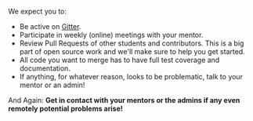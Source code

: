 We expect you to:

* Be active on [Gitter](https://gitter.im/lambda_iith/LambdaSoC).
* Participate in weekly (online) meetings with your mentor.
* Review Pull Requests of other students and contributors. This is a big part of open
source work and we'll make sure to help you get started.
* All code you want to merge has to have full test coverage and documentation.
* If anything, for whatever reason, looks
to be problematic, talk to your mentor or an admin!

And Again:
__Get in contact with your mentors or the admins if any even remotely
potential problems arise!__
